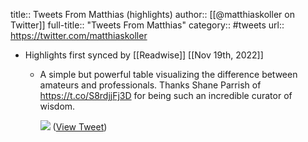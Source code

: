 title:: Tweets From Matthias (highlights)
author:: [[@matthiaskoller on Twitter]]
full-title:: "Tweets From Matthias"
category:: #tweets
url:: https://twitter.com/matthiaskoller

- Highlights first synced by [[Readwise]] [[Nov 19th, 2022]]
	- A simple but powerful table visualizing the difference between amateurs and professionals. Thanks Shane Parrish of https://t.co/S8rdjjFj3D for being such an incredible curator of wisdom. 
	  
	  ![](https://pbs.twimg.com/media/EB9ACaSWsAAs7Ty.png) ([View Tweet](https://twitter.com/matthiaskoller/status/1161717651820994560))